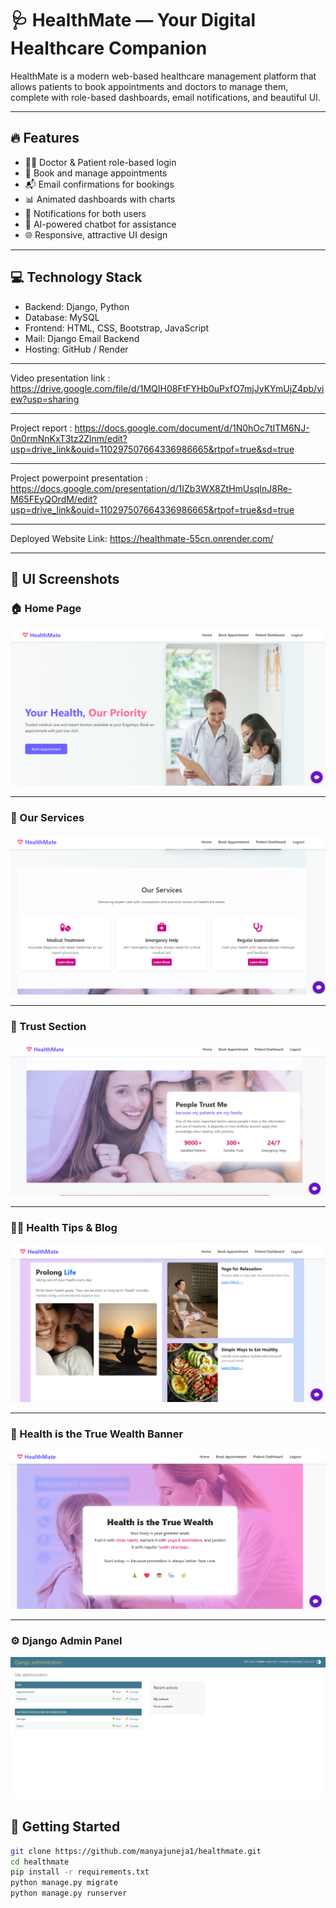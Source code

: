 # 🩺 HealthMate — Your Digital Healthcare Companion

HealthMate is a modern web-based healthcare management platform that allows patients to book appointments and doctors to manage them, complete with role-based dashboards, email notifications, and beautiful UI.

---

## 🔥 Features

- 👨‍⚕️ Doctor & Patient role-based login
- 📅 Book and manage appointments
- 📬 Email confirmations for bookings
- 📊 Animated dashboards with charts
- 🔔 Notifications for both users
- 🤖 AI-powered chatbot for assistance
- 🌐 Responsive, attractive UI design

---

## 💻 Technology Stack

- Backend: Django, Python
- Database: MySQL
- Frontend: HTML, CSS, Bootstrap, JavaScript
- Mail: Django Email Backend
- Hosting: GitHub / Render 

---
Video presentation link : https://drive.google.com/file/d/1MQIH08FtFYHb0uPxfO7mjJyKYmUjZ4pb/view?usp=sharing

---
Project report : https://docs.google.com/document/d/1N0hOc7tITM6NJ-0n0rmNnKxT3tz2Zlnm/edit?usp=drive_link&ouid=110297507664336986665&rtpof=true&sd=true

---
Project powerpoint presentation : https://docs.google.com/presentation/d/1IZb3WX8ZtHmUsqInJ8Re-M65FEyQOrdM/edit?usp=drive_link&ouid=110297507664336986665&rtpof=true&sd=true

---
Deployed Website Link: https://healthmate-55cn.onrender.com/


---

## 📸 UI Screenshots

### 🏠 Home Page
![Home Page](App/static/images/screenshots/homepage.png)

---

### 🧰 Our Services
![Services Section](App/static/images/screenshots/services.png)

---

### 💖 Trust Section
![Trust](App/static/images/screenshots/trust_section.png)

---

### 🧘‍♀️ Health Tips & Blog
![Blog](App/static/images/screenshots/blog_section.png)

---

### 💎 Health is the True Wealth Banner
![Wealth Banner](App/static/images/screenshots/wealth_banner.png)

---

### ⚙️ Django Admin Panel
![Admin Panel](App/static/images/screenshots/admin_dashboard.png)



## 🚀 Getting Started

```bash
git clone https://github.com/manyajuneja1/healthmate.git
cd healthmate
pip install -r requirements.txt
python manage.py migrate
python manage.py runserver


